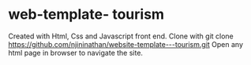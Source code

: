 # web-template- tourism
Created with Html, Css and Javascript front end.
Clone with git clone https://github.com/njininathan/website-template---tourism.git
Open any html page in browser to navigate the site.

